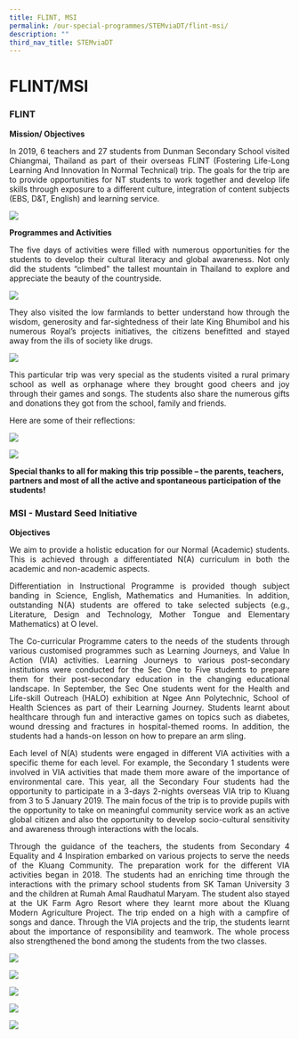 ```yaml
---
title: FLINT, MSI
permalink: /our-special-programmes/STEMviaDT/flint-msi/
description: ""
third_nav_title: STEMviaDT
---
```

# FLINT/MSI
### FLINT

**Mission/ Objectives**

<p style="text-align: justify;">In 2019, 6 teachers and 27 students from Dunman Secondary School visited Chiangmai, Thailand as part of their overseas FLINT (Fostering Life-Long Learning And Innovation In Normal Technical) trip. The goals for the trip are to provide opportunities for NT students to work together and develop life skills through exposure to a different culture, integration of content subjects (EBS, D&T, English) and learning service.</p>

![](/images/Our%20Special%20Programmes/STEMviaDT/Flint%20msi/FLINT%201.jpg)

**Programmes and Activities**

<p style="text-align: justify;">The five days of activities were filled with numerous opportunities for the students to develop their cultural literacy and global awareness. Not only did the students “climbed” the tallest mountain in Thailand to explore and appreciate the beauty of the countryside.</p>

![](/images/Our%20Special%20Programmes/STEMviaDT/Flint%20msi/FLINT%202.jpg)

<p style="text-align: justify;">They also visited the low farmlands to better understand how through the wisdom, generosity and far-sightedness of their late King Bhumibol and his numerous Royal’s projects initiatives, the citizens benefitted and stayed away from the ills of society like drugs.</p>

![](/images/Our%20Special%20Programmes/STEMviaDT/Flint%20msi/FLINT%205.jpg)

<p style="text-align: justify;">This particular trip was very special as the students visited a rural primary school as well as orphanage where they brought good cheers and joy through their games and songs. The students also share the numerous gifts and donations they got from the school, family and friends.</p>

Here are some of their reflections:

![](/images/Our%20Special%20Programmes/STEMviaDT/Flint%20msi/FLINT%203.jpg)

![](/images/Our%20Special%20Programmes/STEMviaDT/Flint%20msi/FLINT%204.jpg)

**Special thanks to all for making this trip possible – the parents, teachers, partners and most of all the active and spontaneous participation of the students!**

### MSI - Mustard Seed Initiative

**Objectives**

<p style="text-align: justify;">We aim to provide a holistic education for our Normal (Academic) students. This is achieved through a differentiated N(A) curriculum in both the academic and non-academic aspects.</p>

<p style="text-align: justify;">Differentiation in Instructional Programme is provided though subject banding in Science, English, Mathematics and Humanities. In addition, outstanding N(A) students are offered to take selected subjects (e.g., Literature, Design and Technology, Mother Tongue and Elementary Mathematics) at O level.</p>

<p style="text-align: justify;">The Co-curricular Programme caters to the needs of the students through various customised programmes such as Learning Journeys, and Value In Action (VIA) activities. Learning Journeys to various post-secondary institutions were conducted for the Sec One to Five students to prepare them for their post-secondary education in the changing educational landscape. In September, the Sec One students went for the Health and Life-skill Outreach (HALO) exhibition at Ngee Ann Polytechnic, School of Health Sciences as part of their Learning Journey. Students learnt about healthcare through fun and interactive games on topics such as diabetes, wound dressing and fractures in hospital-themed rooms. In addition, the students had a hands-on lesson on how to prepare an arm sling.</p>

<p style="text-align: justify;">Each level of N(A) students were engaged in different VIA activities with a specific theme for each level. For example, the Secondary 1 students were involved in VIA activities that made them more aware of the importance of environmental care. This year, all the Secondary Four students had the opportunity to participate in a 3-days 2-nights overseas VIA trip to Kluang from 3 to 5 January 2019. The main focus of the trip is to provide pupils with the opportunity to take on meaningful community service work as an active global citizen and also the opportunity to develop socio-cultural sensitivity and awareness through interactions with the locals.</p>

<p style="text-align: justify;">Through the guidance of the teachers, the students from Secondary 4 Equality and 4 Inspiration embarked on various projects to serve the needs of the Kluang Community. The preparation work for the different VIA activities began in 2018. The students had an enriching time through the interactions with the primary school students from SK Taman University 3 and the children at Rumah Amal Raudhatul Maryam. The student also stayed at the UK Farm Agro Resort where they learnt more about the Kluang Modern Agriculture Project. The trip ended on a high with a campfire of songs and dance. Through the VIA projects and the trip, the students learnt about the importance of responsibility and teamwork. The whole process also strengthened the bond among the students from the two classes.</p>

![](/images/Our%20Special%20Programmes/STEMviaDT/Flint%20msi/MSI_1.jpg)

![](/images/Our%20Special%20Programmes/STEMviaDT/Flint%20msi/MSI_2.jpg)

![](/images/Our%20Special%20Programmes/STEMviaDT/Flint%20msi/MSI_3.jpg)

![](/images/Our%20Special%20Programmes/STEMviaDT/Flint%20msi/MSI_4.jpg)

![](/images/Our%20Special%20Programmes/STEMviaDT/Flint%20msi/MSI_5.jpg)